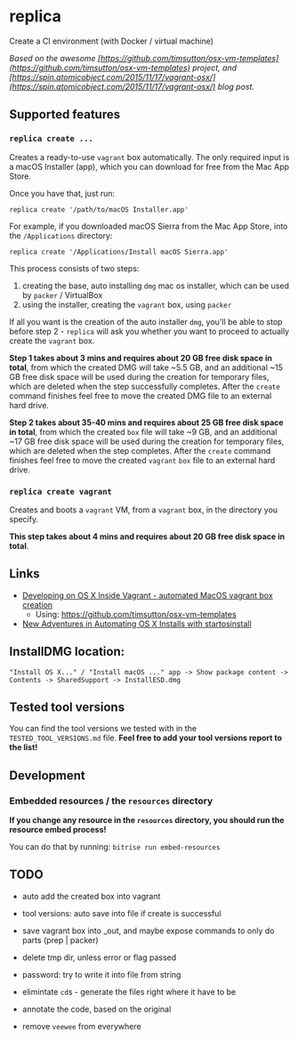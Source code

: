# replica

Create a CI environment (with Docker / virtual machine)

_Based on the awesome [https://github.com/timsutton/osx-vm-templates](https://github.com/timsutton/osx-vm-templates) project,
and [https://spin.atomicobject.com/2015/11/17/vagrant-osx/](https://spin.atomicobject.com/2015/11/17/vagrant-osx/) blog post._


## Supported features

### `replica create ...`

Creates a ready-to-use `vagrant` box automatically. The only required input
is a macOS Installer (app), which you can download for free from the Mac App Store.

Once you have that, just run:

```
replica create '/path/to/macOS Installer.app'
```

For example, if you downloaded macOS Sierra from the Mac App Store, into the `/Applications` directory:

```
replica create '/Applications/Install macOS Sierra.app'
```

This process consists of two steps:

1. creating the base, auto installing `dmg` mac os installer, which can be used by `packer` / VirtualBox
2. using the installer, creating the `vagrant` box, using `packer`

If all you want is the creation of the auto installer `dmg`, you'll be able to
stop before step 2 - `replica` will ask you whether you want to proceed to actually create the
`vagrant` box.

__Step 1 takes about 3 mins and requires about 20 GB free disk space in total__,
from which the created DMG will take ~5.5 GB,
and an additional ~15 GB free disk space will be used during the creation
for temporary files, which are deleted when the step successfully completes.
After the `create` command finishes feel free to move the created
DMG file to an external hard drive.

__Step 2 takes about 35-40 mins and requires about 25 GB free disk space in total__,
from which the created `box` file will take ~9 GB,
and an additional ~17 GB free disk space will be used during the creation
for temporary files, which are deleted when the step completes.
After the `create` command finishes feel free to move the created
`vagrant` `box` file to an external hard drive.


### `replica create vagrant`

Creates and boots a `vagrant` VM, from a `vagrant` box,
in the directory you specify.

__This step takes about 4 mins and requires about 20 GB free disk space in total__.


## Links

* [Developing on OS X Inside Vagrant - automated MacOS vagrant box creation](https://spin.atomicobject.com/2015/11/17/vagrant-osx/)
    * Using: https://github.com/timsutton/osx-vm-templates
* [New Adventures in Automating OS X Installs with startosinstall](https://macops.ca/new-adventures-in-automating-os-x-installs-with-startosinstall)

## InstallDMG location:

```
"Install OS X..." / "Install macOS ..." app -> Show package content -> Contents -> SharedSupport -> InstallESD.dmg
```


## Tested tool versions

You can find the tool versions we tested with in the `TESTED_TOOL_VERSIONS.md`
file. __Feel free to add your tool versions report to the list!__


## Development

### Embedded resources / the `resources` directory

__If you change any resource in the `resources` directory, you should run
the resource embed process!__

You can do that by running: `bitrise run embed-resources`


## TODO

- auto add the created box into vagrant
- tool versions: auto save into file if create is successful
- save vagrant box into _out, and maybe expose commands to only do parts (prep | packer)
- delete tmp dir, unless error or flag passed
- password: try to write it into file from string

- elimintate `cd`s - generate the files right where it have to be
- annotate the code, based on the original
- remove `veewee` from everywhere


